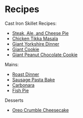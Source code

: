 # Recipes

Cast Iron Skillet Recipes:

- [Steak, Ale, and Cheese Pie](recipes/steak_ale_cheese_pie.md)
- [Chicken Tikka Masala](recipes/chicken_tikka_masala.md)
- [Giant Yorkshire Dinner](recipes/giant_yorkshire_dinner.md)
- [Giant Cookie](recipes/giant_cookie.md)
- [Giant Peanut Chocolate Cookie](recipes/giant_peanut_chocolate_cookie.md)

Mains:

- [Roast Dinner](recipes/roast_dinner.md)
- [Sausage Pasta Bake](recipes/sausage_pasta_bake.md)
- [Carbonara](recipes/carbonara.md)
- [Fish Pie](recipes/fish_pie.md)

Desserts

- [Oreo Crumble Cheesecake](recipes/oreo_crumble_cheesecake.md)
